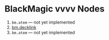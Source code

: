 # BlackMagic vvvv Nodes

1. `bm.atem` — not yet implemented
2. [bm.decklink](bm.decklink)
3. `bm.atem` — not yet implemented
